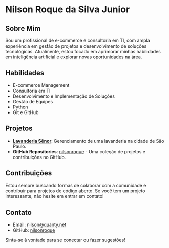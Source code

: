 # Nilson Roque da Silva Junior

## Sobre Mim
Sou um profissional de e-commerce e consultoria em TI, com ampla experiência em gestão de projetos e desenvolvimento de soluções tecnológicas. Atualmente, estou focado em aprimorar minhas habilidades em inteligência artificial e explorar novas oportunidades na área.

## Habilidades
- E-commerce Management
- Consultoria em TI
- Desenvolvimento e Implementação de Soluções
- Gestão de Equipes
- Python
- Git e GitHub

## Projetos
- **[Lavanderia Sênor](link-para-seu-projeto)**: Gerenciamento de uma lavanderia na cidade de São Paulo.
- **GitHub Repositories**: [nilsonroque](https://github.com/nilsonroque) - Uma coleção de projetos e contribuições no GitHub.

## Contribuições
Estou sempre buscando formas de colaborar com a comunidade e contribuir para projetos de código aberto. Se você tem um projeto interessante, não hesite em entrar em contato!

## Contato
- Email: [nilson@quanty.net](mailto:nilson@quanty.net)
- GitHub: [nilsonroque](https://github.com/nilsonroque)

Sinta-se à vontade para se conectar ou fazer sugestões!
